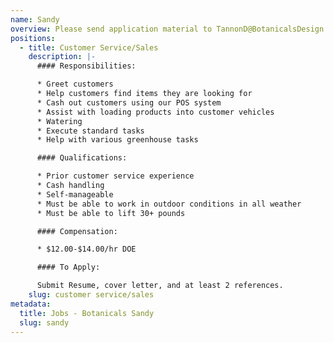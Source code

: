 ```yaml
---
name: Sandy
overview: Please send application material to TannonD@BotanicalsDesign.com
positions:
  - title: Customer Service/Sales
    description: |-
      #### Responsibilities:

      * Greet customers
      * Help customers find items they are looking for
      * Cash out customers using our POS system
      * Assist with loading products into customer vehicles
      * Watering
      * Execute standard tasks
      * Help with various greenhouse tasks

      #### Qualifications:

      * Prior customer service experience
      * Cash handling
      * Self-manageable
      * Must be able to work in outdoor conditions in all weather
      * Must be able to lift 30+ pounds

      #### Compensation:

      * $12.00-$14.00/hr DOE

      #### To Apply: 

      Submit Resume, cover letter, and at least 2 references.
    slug: customer service/sales
metadata:
  title: Jobs - Botanicals Sandy
  slug: sandy
---
```

